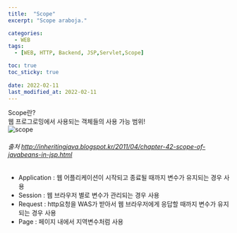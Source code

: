 ```yaml
---
title:  "Scope"
excerpt: "Scope araboja."

categories:
  - WEB
tags:
  - [WEB, HTTP, Backend, JSP,Servlet,Scope]

toc: true
toc_sticky: true
 
date: 2022-02-11
last_modified_at: 2022-02-11
---
```

Scope란?   
웹 프로그로밍에서 사용되는 객체들의 사용 가능 범위!   
![scope](https://cphinf.pstatic.net/mooc/20180129_297/1517205425406SvaC6_JPEG/2_5_1_scope_.jpg)
   
###### 출처 http://inheritingjava.blogspot.kr/2011/04/chapter-42-scope-of-javabeans-in-jsp.html   

* Application : 웹 어플리케이션이 시작되고 종료될 때까지 변수가 유지되는 경우 사용
* Session : 웹 브라우저 별로 변수가 관리되는 경우 사용
* Request : http요청을 WAS가 받아서 웹 브라우저에게 응답할 때까지 변수가 유지되는 경우 사용
* Page : 페이지 내에서 지역변수처럼 사용

